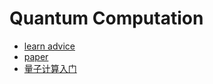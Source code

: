 # Quantum Computation
- [learn advice](http://www.mit.edu/~aram/advice/quantum.html)
- [paper](https://arxiv.org/abs/1709.06678)
- [量子计算入门](https://www.ibm.com/developerworks/cn/linux/other/quant/index.html)
